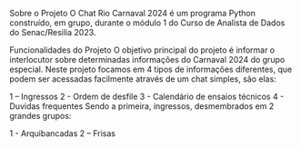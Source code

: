 Sobre o Projeto
O Chat Rio Carnaval 2024 é um programa Python construído, em grupo, durante o módulo 1 do Curso de Analista de Dados do Senac/Resilia 2023.

Funcionalidades do Projeto
O objetivo principal do projeto é informar o interlocutor sobre determinadas informações do Carnaval 2024 do grupo especial. Neste projeto focamos em 4 tipos de informações diferentes, que podem ser acessadas facilmente através de um chat simples, são elas:

1 – Ingressos
2 - Ordem de desfile
3 - Calendário de ensaios técnicos
4 - Duvidas frequentes
Sendo a primeira, ingressos, desmembrados em 2 grandes grupos:

1 - Arquibancadas
2 – Frisas
